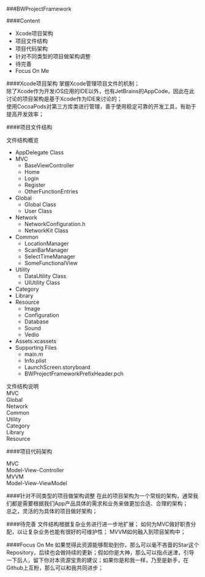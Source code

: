 ###BWProjectFramework

####Content  
* Xcode项目架构
* 项目文件结构
* 项目代码架构
* 针对不同类型的项目做架构调整
* 待完善
* Focus On Me

####Xcode项目架构
掌握Xcode管理项目文件的机制；  
除了Xcode作为开发iOS应用的IDE以外，也有JetBrains的AppCode，因此在此讨论的项目架构是基于Xcode作为IDE来讨论的；  
使用CocoaPods对第三方库类进行管理，善于使用稳定可靠的开发工具，有助于提高开发效率；

####项目文件结构

文件结构概览  

* AppDelegate Class
* MVC
	* BaseViewController
	* Home
	* Login
	* Register
	* OtherFunctionEntries
* Global
	* Global Class
	* User Class
* Network
	* NetworkConfiguration.h
	* NetworkKit Class
* Common
	* LocationManager
	* ScanBarManager
	* SelectTimeManager
	* SomeFunctionalView
* Utility
	* DataUtility Class
	* UIUtility Class
* Category
* Library
* Resource
	* Image
	* Configuration
	* Database
	* Sound
	* Vedio
* Assets.xcassets
* Supporting Files
	* main.m
	* Info.plist
	* LaunchScreen.storyboard
	* BWProjectFrameworkPrefixHeader.pch

文件结构说明  
MVC    
Global  
Network  
Common  
Utility  
Category  
Library  
Resource

####项目代码架构  
  
MVC  
Model-View-Controller  
MVVM  
Model-View-ViewModel  

####针对不同类型的项目做架构调整
在此的项目架构为一个常规的架构，通常我们都是需要根据我们App产品具体的需求和业务来做更加合适、合理的架构；  
总之，灵活的为具体的项目做好架构；

####待完善
文件结构根据复杂业务进行进一步地扩展；
如何为MVC做好职责分配，以让复杂业务也能有很好的可维护性；
MVVM如何融入到项目架构中；

####Focus On Me
如果觉得此资源能够帮助到你，那么可以毫不吝啬的Star这个Repository，后续也会做持续的更新；假如你是大神，那么可以指点迷津，引导一下后人，留下你对本资源宝贵的建议；如果你是和我一样，乃至是新手，在Github上互粉，那么可以和我共同进步；